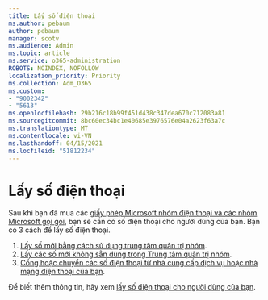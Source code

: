 ```yaml
---
title: Lấy số điện thoại
ms.author: pebaum
author: pebaum
manager: scotv
ms.audience: Admin
ms.topic: article
ms.service: o365-administration
ROBOTS: NOINDEX, NOFOLLOW
localization_priority: Priority
ms.collection: Adm_O365
ms.custom:
- "9002342"
- "5613"
ms.openlocfilehash: 29b216c18b99f451d438c347dea670c712083a81
ms.sourcegitcommit: 8bc60ec34bc1e40685e3976576e04a2623f63a7c
ms.translationtype: MT
ms.contentlocale: vi-VN
ms.lasthandoff: 04/15/2021
ms.locfileid: "51812234"
---
```

# <a name="get-phone-numbers"></a>Lấy số điện thoại

Sau khi bạn đã mua các [giấy phép Microsoft nhóm điện thoại và các nhóm Microsoft gọi gói](https://docs.microsoft.com/MicrosoftTeams/setting-up-your-phone-system#step-2-buy-and-assign-phone-system-and-calling-plan-licenses), bạn sẽ cần có số điện thoại cho người dùng của bạn. Bạn có 3 cách để lấy số điện thoại.

1. [Lấy số mới bằng cách sử dụng trung tâm quản trị nhóm](https://docs.microsoft.com/MicrosoftTeams/setting-up-your-phone-system#get-new-user-phone-numbers-using-the-teams-admin-center).
2. [Lấy các số mới không sẵn dùng trong Trung tâm quản trị nhóm](https://docs.microsoft.com/MicrosoftTeams/setting-up-your-phone-system#get-new-numbers-that-arent-available-in-the-teams-admin-center).
3. [Cổng hoặc chuyển các số điện thoại từ nhà cung cấp dịch vụ hoặc nhà mạng điện thoại của bạn](https://docs.microsoft.com/MicrosoftTeams/setting-up-your-phone-system#port-or-transfer-phone-numbers-from-your-service-provider-or-phone-carrier).

Để biết thêm thông tin, hãy xem [lấy số điện thoại cho người dùng của bạn](https://docs.microsoft.com/MicrosoftTeams/setting-up-your-phone-system#port-or-transfer-phone-numbers-from-your-service-provider-or-phone-carrier).
